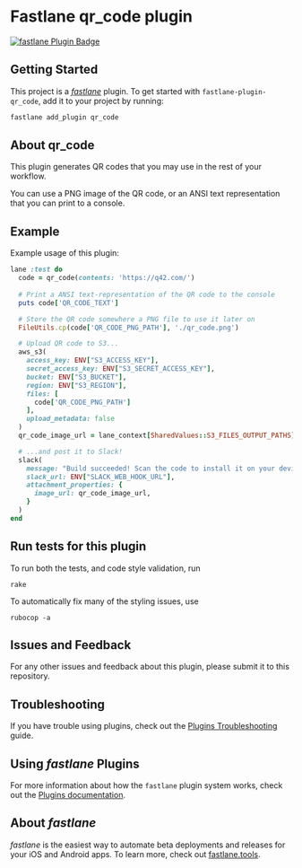 # Fastlane qr_code plugin

[![fastlane Plugin Badge](https://rawcdn.githack.com/fastlane/fastlane/master/fastlane/assets/plugin-badge.svg)](https://rubygems.org/gems/fastlane-plugin-qr_code)

## Getting Started

This project is a [_fastlane_](https://github.com/fastlane/fastlane) plugin. To get started with `fastlane-plugin-qr_code`, add it to your project by running:

```bash
fastlane add_plugin qr_code
```

## About qr_code

This plugin generates QR codes that you may use in the rest of your workflow.

You can use a PNG image of the QR code, or an ANSI text representation that you can print to a console.

## Example

Example usage of this plugin:

```ruby
lane :test do
  code = qr_code(contents: 'https://q42.com/')
  
  # Print a ANSI text-representation of the QR code to the console
  puts code['QR_CODE_TEXT']

  # Store the QR code somewhere a PNG file to use it later on
  FileUtils.cp(code['QR_CODE_PNG_PATH'], './qr_code.png')

  # Upload QR code to S3...
  aws_s3(
    access_key: ENV["S3_ACCESS_KEY"],
    secret_access_key: ENV["S3_SECRET_ACCESS_KEY"],
    bucket: ENV["S3_BUCKET"],
    region: ENV["S3_REGION"],
    files: [
      code['QR_CODE_PNG_PATH']
    ],
    upload_metadata: false
  )
  qr_code_image_url = lane_context[SharedValues::S3_FILES_OUTPUT_PATHS][0]

  # ...and post it to Slack!
  slack(
    message: "Build succeeded! Scan the code to install it on your device.",
    slack_url: ENV["SLACK_WEB_HOOK_URL"],
    attachment_properties: {
      image_url: qr_code_image_url,
    }
  )
end
```

## Run tests for this plugin

To run both the tests, and code style validation, run

```
rake
```

To automatically fix many of the styling issues, use
```
rubocop -a
```

## Issues and Feedback

For any other issues and feedback about this plugin, please submit it to this repository.

## Troubleshooting

If you have trouble using plugins, check out the [Plugins Troubleshooting](https://docs.fastlane.tools/plugins/plugins-troubleshooting/) guide.

## Using _fastlane_ Plugins

For more information about how the `fastlane` plugin system works, check out the [Plugins documentation](https://docs.fastlane.tools/plugins/create-plugin/).

## About _fastlane_

_fastlane_ is the easiest way to automate beta deployments and releases for your iOS and Android apps. To learn more, check out [fastlane.tools](https://fastlane.tools).
